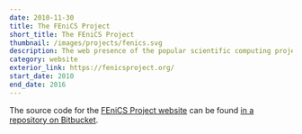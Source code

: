 ```yaml
---
date: 2010-11-30
title: The FEniCS Project
short_title: The FEniCS Project
thumbnail: /images/projects/fenics.svg
description: The web presence of the popular scientific computing project.
category: website
exterior_link: https://fenicsproject.org/
start_date: 2010
end_date: 2016
---
```


The source code for the [FEniCS Project
website](https://fenicsproject.org) can be found [in a repository on
Bitbucket](https://bitbucket.org/fenics-project/fenics-web).
